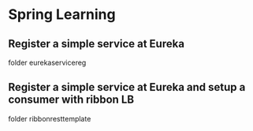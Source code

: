 # Spring Learning
## Register a simple service at Eureka
folder eurekaservicereg
## Register a simple service at Eureka and setup a consumer with ribbon LB
folder ribbonresttemplate
